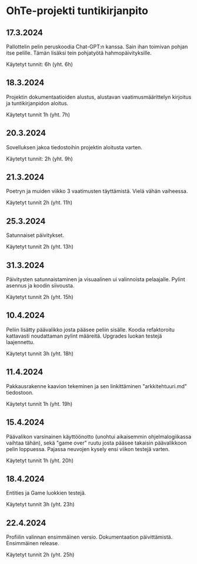 # OhTe-projekti tuntikirjanpito

## 17.3.2024

Pallottelin pelin peruskoodia Chat-GPT:n kanssa. Sain ihan toimivan pohjan itse pelille. Tämän lisäksi tein pohjatyötä hahmopäivityksille.

Käytetyt tunnit: 6h (yht. 6h)

## 18.3.2024

Projektin dokumentaatioiden alustus, alustavan vaatimusmäärittelyn kirjoitus ja tuntikirjanpidon aloitus.

Käytetyt tunnit 1h (yht. 7h)

## 20.3.2024

Sovelluksen jakoa tiedostoihin projektin aloitusta varten.

Käytetyt tunnit: 2h (yht. 9h)

## 21.3.2024

Poetryn ja muiden viikko 3 vaatimusten täyttämistä. Vielä vähän vaiheessa.

Käytetyt tunnit 2h (yht. 11h)

## 25.3.2024

Satunnaiset päivitykset.

Käytetyt tunnit 2h (yht. 13h)

## 31.3.2024

Päivitysten satunnaistaminen ja visuaalinen ui valinnoista pelaajalle. Pylint asennus ja koodin siivousta.

Käytetyt tunnit 2h (yht. 15h)

## 10.4.2024

Peliin lisätty päävalikko josta pääsee peliin sisälle. Koodia refaktoroitu kattavasti noudattaman pylint määreitä. Upgrades luokan testejä laajennettu.

Käytetyt tunnit 3h (yht. 18h)

## 11.4.2024

Pakkausrakenne kaavion tekeminen ja sen linkittäminen "arkkitehtuuri.md" tiedostoon.

Käytetyt tunnit 1h (yht. 19h)

## 15.4.2024

Päävalikon varsinainen käyttöönotto (unohtui aikaisemmin ohjelmalogiikassa vaihtaa tähän), sekä "game over" ruutu josta pääsee takaisin päävalikkoon pelin loppuessa. Pajassa neuvojen kysely ensi viikon testejä varten.

Käytetyt tunnit 1h (yht. 20h)

## 18.4.2024

Entities ja Game luokkien testejä.

Käytetyt tunnit 3h (yht. 23h)

## 22.4.2024

Profiilin valinnan ensimmäinen versio. Dokumentaation päivittämistä. Ensimmäinen release.

Käytetyt tunnit 2h (yht. 25h)